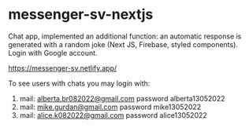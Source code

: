 # messenger-sv-nextjs

Chat app, implemented an additional function: an automatic response is generated with a random joke (Next JS, Firebase, styled components). Login with Google account.

https://messenger-sv.netlify.app/

To see users with chats you may login with:

 1) mail:                     alberta.br082022@gmail.com
     password             alberta13052022
2) mail:                     mike.gurdan@gmail.com
     password             mike13052022
3)  mail:                    alice.k082022@gmail.com
     password             alice13052022
